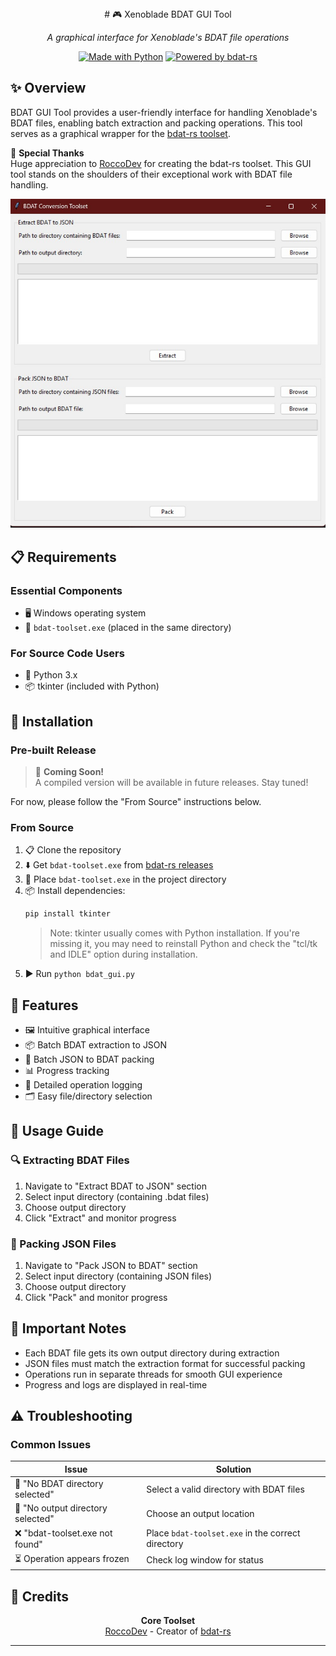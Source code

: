<div align="center">
# 🎮 Xenoblade BDAT GUI Tool
   
*A graphical interface for Xenoblade's BDAT file operations*


[![Made with Python](https://img.shields.io/badge/Made%20with-Python-1f425f.svg)](https://www.python.org/)
[![Powered by bdat-rs](https://img.shields.io/badge/Powered%20by-bdat--rs-orange.svg)](https://github.com/roccodev/bdat-rs)

</div>

## ✨ Overview

BDAT GUI Tool provides a user-friendly interface for handling Xenoblade's BDAT files, enabling batch extraction and packing operations. This tool serves as a graphical wrapper for the [bdat-rs toolset](https://github.com/roccodev/bdat-rs/blob/master/toolset/README.md).

💝 **Special Thanks**  
 Huge appreciation to [RoccoDev](https://github.com/roccodev) for creating the bdat-rs toolset. This GUI tool stands on the shoulders of their exceptional work with BDAT file handling.

![Screen](graphics/GUI.jpg)

## 📋 Requirements

### Essential Components
- 🖥️ Windows operating system
- 🔧 `bdat-toolset.exe` (placed in the same directory)

### For Source Code Users
- 🐍 Python 3.x
- 📦 tkinter (included with Python)

## 🚀 Installation

### Pre-built Release
> 🚧 **Coming Soon!**  
> A compiled version will be available in future releases. Stay tuned!

For now, please follow the "From Source" instructions below.

### From Source
1. 📋 Clone the repository
2. ⬇️ Get `bdat-toolset.exe` from [bdat-rs releases](https://github.com/roccodev/bdat-rs/releases)
3. 📁 Place `bdat-toolset.exe` in the project directory
4. 📦 Install dependencies:
   ```bash
   pip install tkinter
   ```
   > Note: tkinter usually comes with Python installation. If you're missing it, you may need to reinstall Python and check the "tcl/tk and IDLE" option during installation.
5. ▶️ Run `python bdat_gui.py`

## 🎯 Features

- 🖼️ Intuitive graphical interface
- 📦 Batch BDAT extraction to JSON
- 🔄 Batch JSON to BDAT packing
- 📊 Progress tracking
- 📝 Detailed operation logging
- 🗂️ Easy file/directory selection

## 📖 Usage Guide

### 🔍 Extracting BDAT Files

1. Navigate to "Extract BDAT to JSON" section
2. Select input directory (containing .bdat files)
3. Choose output directory
4. Click "Extract" and monitor progress

### 💾 Packing JSON Files

1. Navigate to "Pack JSON to BDAT" section
2. Select input directory (containing JSON files)
3. Choose output directory
4. Click "Pack" and monitor progress

## 📝 Important Notes

- Each BDAT file gets its own output directory during extraction
- JSON files must match the extraction format for successful packing
- Operations run in separate threads for smooth GUI experience
- Progress and logs are displayed in real-time

## ⚠️ Troubleshooting

### Common Issues

| Issue | Solution |
|-------|----------|
| 🚫 "No BDAT directory selected" | Select a valid directory with BDAT files |
| 📁 "No output directory selected" | Choose an output location |
| ❌ "bdat-toolset.exe not found" | Place `bdat-toolset.exe` in the correct directory |
| ⏳ Operation appears frozen | Check log window for status |

## 👥 Credits

<div align="center">

**Core Toolset**  
[RoccoDev](https://github.com/roccodev) - Creator of [bdat-rs](https://github.com/roccodev/bdat-rs)

---

</div>
